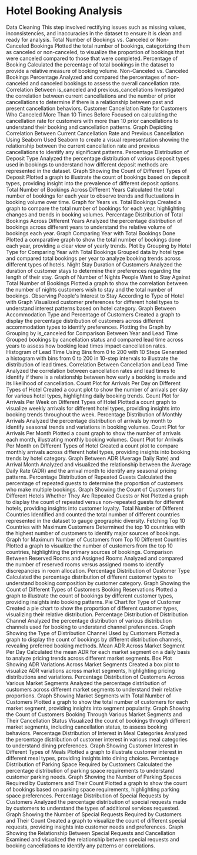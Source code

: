 # Hotel Booking Analysis

Data Cleaning
 This step involved rectifying issues such as missing values, inconsistencies, and inaccuracies in the dataset to ensure it is clean and ready for analysis.
Total Number of Bookings vs. Canceled or Non-Canceled Bookings
 Plotted the total number of bookings, categorizing them as canceled or non-canceled, to visualize the proportion of bookings that were canceled compared to those that were completed.
Percentage of Booking
 Calculated the percentage of total bookings in the dataset to provide a relative measure of booking volume.
Non-Canceled vs. Canceled Bookings Percentage
 Analyzed and compared the percentages of non-canceled and canceled bookings to assess the overall cancellation rate.
Correlation Between is_canceled and previous_cancellations
 Investigated the correlation between current cancellations and the number of prior cancellations to determine if there is a relationship between past and present cancellation behaviors.
Customer Cancellation Rate for Customers Who Canceled More Than 10 Times Before
 Focused on calculating the cancellation rate for customers with more than 10 prior cancellations to understand their booking and cancellation patterns.
Graph Depicting Correlation Between Current Cancellation Rate and Previous Cancellation Using Seaborn
 Used Seaborn to create a visual representation showing the relationship between the current cancellation rate and previous cancellations to identify any significant patterns.
Percentage Distribution of Deposit Type
 Analyzed the percentage distribution of various deposit types used in bookings to understand how different deposit methods are represented in the dataset.
Graph Showing the Count of Different Types of Deposit
 Plotted a graph to illustrate the count of bookings based on deposit types, providing insight into the prevalence of different deposit options.
Total Number of Bookings Across Different Years
 Calculated the total number of bookings for each year to observe trends and fluctuations in booking volume over time.
Graph for Years vs. Total Bookings
 Created a graph to compare the total number of bookings for each year, highlighting changes and trends in booking volumes.
Percentage Distribution of Total Bookings Across Different Years
 Analyzed the percentage distribution of bookings across different years to understand the relative volume of bookings each year.
Graph Comparing Year with Total Bookings Done
 Plotted a comparative graph to show the total number of bookings done each year, providing a clear view of yearly trends.
Plot by Grouping by Hotel Type for Comparing Year with Total Bookings
 Grouped data by hotel type and compared total bookings per year to analyze booking trends across different types of hotels.
Night Stay Duration of Customers
 Analyzed the duration of customer stays to determine their preferences regarding the length of their stay.
Graph of Number of Nights People Want to Stay Against Total Number of Bookings
 Plotted a graph to show the correlation between the number of nights customers wish to stay and the total number of bookings.
Observing People's Interest to Stay According to Type of Hotel with Graph
 Visualized customer preferences for different hotel types to understand interest patterns based on hotel category.
Graph Between Accommodation Type and Percentage of Customers
 Created a graph to display the percentage distribution of customers across different accommodation types to identify preferences.
Plotting the Graph by Grouping by is_canceled for Comparison Between Year and Lead Time
 Grouped bookings by cancellation status and compared lead time across years to assess how booking lead times impact cancellation rates.
Histogram of Lead Time Using Bins from 0 to 200 with 10 Steps
 Generated a histogram with bins from 0 to 200 in 10-step intervals to illustrate the distribution of lead times.
Correlation Between Cancellation and Lead Time
 Analyzed the correlation between cancellation rates and lead times to identify if there is a relationship between how early a booking is made and its likelihood of cancellation.
Count Plot for Arrivals Per Day on Different Types of Hotel
 Created a count plot to show the number of arrivals per day for various hotel types, highlighting daily booking trends.
Count Plot for Arrivals Per Week on Different Types of Hotel
 Plotted a count graph to visualize weekly arrivals for different hotel types, providing insights into booking trends throughout the week.
Percentage Distribution of Monthly Arrivals
 Analyzed the percentage distribution of arrivals by month to identify seasonal trends and variations in booking volumes.
Count Plot for Arrivals Per Month
 Plotted a count graph to show the number of arrivals each month, illustrating monthly booking volumes.
Count Plot for Arrivals Per Month on Different Types of Hotel
 Created a count plot to compare monthly arrivals across different hotel types, providing insights into booking trends by hotel category.
Graph Between ADR (Average Daily Rate) and Arrival Month
 Analyzed and visualized the relationship between the Average Daily Rate (ADR) and the arrival month to identify any seasonal pricing patterns.
Percentage Distribution of Repeated Guests
 Calculated the percentage of repeated guests to determine the proportion of customers who make multiple bookings.
Graph Showing the Count of Customers for Different Hotels Whether They Are Repeated Guests or Not
 Plotted a graph to display the count of repeated versus non-repeated guests for different hotels, providing insights into customer loyalty.
Total Number of Different Countries
 Identified and counted the total number of different countries represented in the dataset to gauge geographic diversity.
Fetching Top 10 Countries with Maximum Customers
 Determined the top 10 countries with the highest number of customers to identify major sources of bookings.
Graph for Maximum Number of Customers from Top 10 Different Countries
 Plotted a graph to visualize the number of customers from the top 10 countries, highlighting the primary sources of bookings.
Comparison Between Reserved Rooms and Assigned Rooms
 Analyzed and compared the number of reserved rooms versus assigned rooms to identify discrepancies in room allocation.
Percentage Distribution of Customer Type
 Calculated the percentage distribution of different customer types to understand booking composition by customer category.
Graph Showing the Count of Different Types of Customers Booking Reservations
 Plotted a graph to illustrate the count of bookings by different customer types, providing insights into booking patterns.
Pie Chart for Type of Customer
 Created a pie chart to show the proportion of different customer types, visualizing their relative distribution.
Percentage Distribution of Distribution Channel
 Analyzed the percentage distribution of various distribution channels used for booking to understand channel preferences.
Graph Showing the Type of Distribution Channel Used by Customers
 Plotted a graph to display the count of bookings by different distribution channels, revealing preferred booking methods.
Mean ADR Across Market Segment Per Day
 Calculated the mean ADR for each market segment on a daily basis to analyze pricing trends across different market segments.
Box Plot Showing ADR Variations Across Market Segments
 Created a box plot to visualize ADR variations across market segments, highlighting pricing distributions and variations.
Percentage Distribution of Customers Across Various Market Segments
 Analyzed the percentage distribution of customers across different market segments to understand their relative proportions.
Graph Showing Market Segments with Total Number of Customers
 Plotted a graph to show the total number of customers for each market segment, providing insights into segment popularity.
Graph Showing the Count of Customers Booking Through Various Market Segments and Their Cancellation Status
 Visualized the count of bookings through different market segments, including cancellation status, to assess booking behaviors.
Percentage Distribution of Interest in Meal Categories
 Analyzed the percentage distribution of customer interest in various meal categories to understand dining preferences.
Graph Showing Customer Interest in Different Types of Meals
 Plotted a graph to illustrate customer interest in different meal types, providing insights into dining choices.
Percentage Distribution of Parking Space Required by Customers
 Calculated the percentage distribution of parking space requirements to understand customer parking needs.
Graph Showing the Number of Parking Spaces Required by Customers and Their Count
 Plotted a graph to show the count of bookings based on parking space requirements, highlighting parking space preferences.
Percentage Distribution of Special Requests by Customers
 Analyzed the percentage distribution of special requests made by customers to understand the types of additional services requested.
Graph Showing the Number of Special Requests Required by Customers and Their Count
 Created a graph to visualize the count of different special requests, providing insights into customer needs and preferences.
Graph Showing the Relationship Between Special Requests and Cancellation
 Examined and visualized the relationship between special requests and booking cancellations to identify any patterns or correlations.
